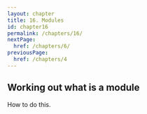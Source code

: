 ```yaml
---
layout: chapter
title: 16. Modules
id: chapter16
permalink: /chapters/16/
nextPage:
  href: /chapters/6/
previousPage:
  href: /chapters/4
---
```


## Working out what is a module

How to do this.